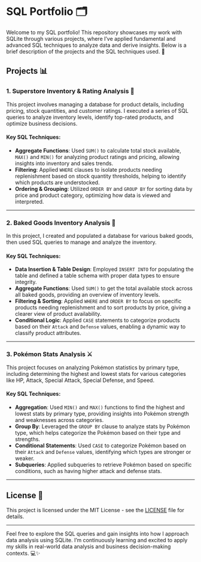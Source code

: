 # SQL Portfolio 🗂️

Welcome to my SQL portfolio! This repository showcases my work with SQLite through various projects, where I’ve applied fundamental and advanced SQL techniques to analyze data and derive insights. Below is a brief description of the projects and the SQL techniques used. 🚀

## Projects 📊

### 1. **Superstore Inventory & Rating Analysis** 🏪
This project involves managing a database for product details, including pricing, stock quantities, and customer ratings. I executed a series of SQL queries to analyze inventory levels, identify top-rated products, and optimize business decisions.

#### Key SQL Techniques:
- **Aggregate Functions**: Used `SUM()` to calculate total stock available, `MAX()` and `MIN()` for analyzing product ratings and pricing, allowing insights into inventory and sales trends.
- **Filtering**: Applied `WHERE` clauses to isolate products needing replenishment based on stock quantity thresholds, helping to identify which products are understocked.
- **Ordering & Grouping**: Utilized `ORDER BY` and `GROUP BY` for sorting data by price and product category, optimizing how data is viewed and interpreted.

---

### 2. **Baked Goods Inventory Analysis 🍰**
In this project, I created and populated a database for various baked goods, then used SQL queries to manage and analyze the inventory.

#### Key SQL Techniques:
- **Data Insertion & Table Design**: Employed `INSERT INTO` for populating the table and defined a table schema with proper data types to ensure integrity.
- **Aggregate Functions**: Used `SUM()` to get the total available stock across all baked goods, providing an overview of inventory levels.
- **Filtering & Sorting**: Applied `WHERE` and `ORDER BY` to focus on specific products needing replenishment and to sort products by price, giving a clearer view of product availability.
- **Conditional Logic**: Applied `CASE` statements to categorize products based on their `Attack` and `Defense` values, enabling a dynamic way to classify product attributes.

---

### 3. **Pokémon Stats Analysis ⚔️**
This project focuses on analyzing Pokémon statistics by primary type, including determining the highest and lowest stats for various categories like HP, Attack, Special Attack, Special Defense, and Speed.

#### Key SQL Techniques:
- **Aggregation**: Used `MIN()` and `MAX()` functions to find the highest and lowest stats by primary type, providing insights into Pokémon strength and weaknesses across categories.
- **Group By**: Leveraged the `GROUP BY` clause to analyze stats by Pokémon type, which helps categorize the Pokémon based on their type and strengths.
- **Conditional Statements**: Used `CASE` to categorize Pokémon based on their `Attack` and `Defense` values, identifying which types are stronger or weaker.
- **Subqueries**: Applied subqueries to retrieve Pokémon based on specific conditions, such as having higher attack and defense stats.

---

## License 📜

This project is licensed under the MIT License - see the [LICENSE](LICENSE) file for details.

---

Feel free to explore the SQL queries and gain insights into how I approach data analysis using SQLite. I’m continuously learning and excited to apply my skills in real-world data analysis and business decision-making contexts. 💻✨
